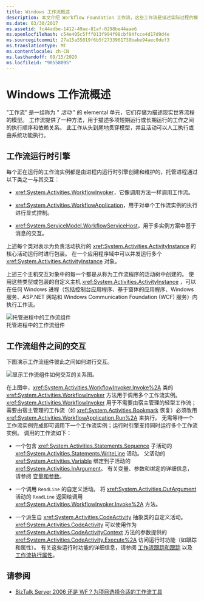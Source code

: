 ```yaml
---
title: Windows 工作流概述
description: 本文介绍 Workflow Foundation 工作流，这些工作流是描述实际过程的模型。
ms.date: 03/30/2017
ms.assetid: fc44adbe-1412-49ae-81af-0298be44aae6
ms.openlocfilehash: c54e405c5fff013f994f98cbf84fcce4d17d9d4e
ms.sourcegitcommit: 27a15a55019f6b5f2733961738babe94aec0def3
ms.translationtype: MT
ms.contentlocale: zh-CN
ms.lasthandoff: 09/15/2020
ms.locfileid: "90558095"
---
```

# <a name="windows-workflow-overview"></a>Windows 工作流概述
"工作流" 是一组称为 " *活动* " 的 elemental 单元，它们存储为描述现实世界流程的模型。 工作流提供了一种方法，用于描述多项短期运行或长期运行的工作之间的执行顺序和依赖关系。 此工作从头到尾地贯穿模型，并且活动可以人工执行或由系统功能执行。  
  
## <a name="workflow-run-time-engine"></a>工作流运行时引擎  
 每个正在运行的工作流实例都是由进程内运行时引擎创建和维护的，托管进程通过以下类之一与其交互：  
  
- <xref:System.Activities.WorkflowInvoker>，它像调用方法一样调用工作流。  
  
- <xref:System.Activities.WorkflowApplication>，用于对单个工作流实例的执行进行显式控制。  
  
- <xref:System.ServiceModel.WorkflowServiceHost>，用于多实例方案中基于消息的交互。  
  
 上述每个类对表示为负责活动执行的 <xref:System.Activities.ActivityInstance> 的核心活动运行时进行包装。 在一个应用程序域中可以并发运行多个 <xref:System.Activities.ActivityInstance> 对象。  
  
 上述三个主机交互对象中的每一个都是从称为工作流程序的活动树中创建的。 使用这些类型或包装的自定义主机 <xref:System.Activities.ActivityInstance> ，可以在任何 Windows 进程（包括控制台应用程序、基于窗体的应用程序、Windows 服务、ASP.NET 网站和 Windows Communication Foundation (WCF) 服务）内执行工作流。  
  
 ![托管进程中的工作流组件](./media/44c79d1d-178b-4487-87ed-3e33015a3842.gif "44c79d1d-178b-4487-87ed-3e33015a3842")  
托管进程中的工作流组件  
  
## <a name="interaction-between-workflow-components"></a>工作流组件之间的交互  
 下图演示工作流组件彼此之间如何进行交互。  
  
 ![显示工作流组件如何交互的关系图。](./media/overview/workflow-component-interatction.gif)  
  
 在上图中，<xref:System.Activities.WorkflowInvoker.Invoke%2A> 类的 <xref:System.Activities.WorkflowInvoker> 方法用于调用多个工作流实例。 <xref:System.Activities.WorkflowInvoker> 用于不需要由宿主管理的轻型工作流；需要由宿主管理的工作流（如 <xref:System.Activities.Bookmark> 恢复）必须改用 <xref:System.Activities.WorkflowApplication.Run%2A> 来执行。 无需等待一个工作流实例完成即可调用下一个工作流实例；运行时引擎支持同时运行多个工作流实例。  调用的工作流如下：  
  
- 一个包含 <xref:System.Activities.Statements.Sequence> 子活动的 <xref:System.Activities.Statements.WriteLine> 活动。 父活动的 <xref:System.Activities.Variable> 绑定到子活动的 <xref:System.Activities.InArgument>。 有关变量、参数和绑定的详细信息，请参阅 [变量和参数](variables-and-arguments.md)。  
  
- 一个调用 `ReadLine` 的自定义活动。 将 <xref:System.Activities.OutArgument> 活动的 `ReadLine` 返回给调用 <xref:System.Activities.WorkflowInvoker.Invoke%2A> 方法。  
  
- 一个派生自 <xref:System.Activities.CodeActivity> 抽象类的自定义活动。 <xref:System.Activities.CodeActivity> 可以使用作为 <xref:System.Activities.CodeActivityContext> 方法的参数提供的 <xref:System.Activities.CodeActivity.Execute%2A> 访问运行时功能（如跟踪和属性）。 有关这些运行时功能的详细信息，请参阅 [工作流跟踪和跟踪](workflow-tracking-and-tracing.md) 以及 [工作流执行属性](workflow-execution-properties.md)。  
  
## <a name="see-also"></a>请参阅

- [BizTalk Server 2006 还是 WF？为项目选择合适的工作流工具](/previous-versions/dotnet/articles/cc303238(v=msdn.10))
